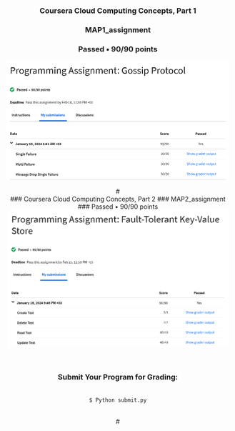 
<div align="center"><div>

###  Coursera Cloud Computing Concepts, Part 1 
### MAP1_assignment
### Passed  •  90/90 points
<div align="center">
<img align="center" width="500" src="images/map1.png">
  <div>
<br>
#
<br>
###  Coursera Cloud Computing Concepts, Part 2 
### MAP2_assignment
### Passed  •  90/90 points
<br>
<div align="center">
<img align="center" width="500" src="images/map2.png">
<div>
<br>

#

### Submit Your Program for Grading:

```bat

$ Python submit.py

```
<br>
#
<br>
